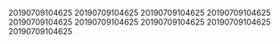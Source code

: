 20190709104625
20190709104625
20190709104625
20190709104625
20190709104625
20190709104625
20190709104625
20190709104625
20190709104625
